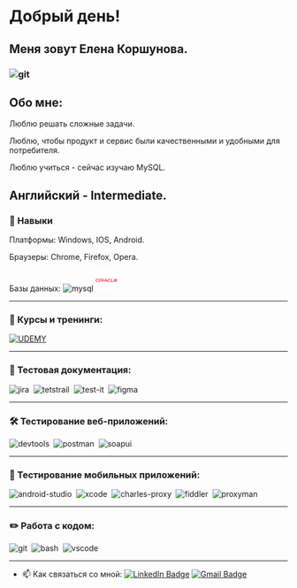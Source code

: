 # Добрый день!

Меня зовут Елена Коршунова.
-------


### <img src="https://media.licdn.com/dms/image/D5603AQH3b7LY3ph6ag/profile-displayphoto-shrink_400_400/0/1676888127473?e=1690416000&v=beta&t=3qs3QMONGPiZ5U4ChiHL_QNjRYHALNa_QNM-kp_76sM" title="git" alt="git" width="40" height="40"/>

Обо мне:
---


Люблю решать сложные задачи.

Люблю, чтобы продукт и сервис были качественными и удобными для потребителя. 

Люблю учиться - сейчас изучаю MySQL.


Английский - Intermediate. 
---



### 🤝 Навыки
Платформы: 
Windows, IOS, Android.

Браузеры: Chrome, Firefox, Opera.

Базы данных: 
<img src="https://cdn.jsdelivr.net/gh/devicons/devicon/icons/mysql/mysql-original.svg" title="mysql" alt="mysql" width="40" height="40"/>
<img src=https://raw.githubusercontent.com/devicons/devicon/master/icons/oracle/oracle-original.svg title="oracle" alt="oracle" width="40" height="40"/>


---

### 🤝 Курсы и тренинги:

  <div id="badges">
    <a href="https://www.udemy.com/course/qaengineer/learn/lecture/28956598#announcements" target="_green">
      <img src="https://www.udemy.com/staticx/udemy/images/v7/logo-udemy.svg" width="80" height="80" alt="UDEMY" />
    </a>

---

### 📁 Тестовая документация:

<div>
  <img src="https://cdn.jsdelivr.net/gh/devicons/devicon/icons/jira/jira-original.svg" title="jira" alt="jira" width="40" height="40"/>&nbsp
  <img src="https://codahosted.io/packs/21236/unversioned/assets/LOGO/ba1091c59bab89cd2fd0f289622731fe16113d7b00905abe64759c313a4b73b76c1b0426076ed76cb74752234c734131df46992d5b8b48fc13e264240e4f7119f736cfeb64df36ded54b5cbf6198b9cadedf18dd0cac5c7dbcd16e6336c29363cd1292ba" title="testrail" alt="tetstrail" width="40" height="40"/>&nbsp
  <img src="https://docs.testit.software/images/testit_logo_icon.png" title="test-it" alt="test-it" width="40" height="40"/>&nbsp
   <img src="https://cdn.jsdelivr.net/gh/devicons/devicon/icons/figma/figma-original.svg" title="figma" alt="figma" width="40" height="40"/>&nbsp
</div>

---

### 🛠 Тестирование веб-приложений:

<div>
  <img src="https://d33wubrfki0l68.cloudfront.net/38b5c953a4667366685d55db55d057c86db1fc54/a0fdc/static/acae6b24d940347661ca901ea07f47c1/chrome-dev-logo-icon.png" title="devtools" alt="devtools" width="40" height="40"/>&nbsp
  <img src="https://img.uxwing.com/wp-content/themes/uxwing/download/brands-social-media/postman-icon.svg" title="postman" alt="postman" width="40" height="40"/>&nbsp
  <img src="https://static0.smartbear.co/smartbearbrand/media/images/home/soapui-icon.svg" title="soapui" alt="soapui" width="40" height="40"/>&nbsp
</div>

---

### 📱 Тестирование мобильных приложений:

<div>
  <img src="https://cdn.jsdelivr.net/gh/devicons/devicon/icons/androidstudio/androidstudio-original.svg" title="android-studio" alt="android-studio" width="40" height="40"/>&nbsp
  <img src="https://cdn.jsdelivr.net/gh/devicons/devicon/icons/xcode/xcode-original.svg" title="xcode" alt="xcode" width="40" height="40"/>&nbsp
  <img src="https://cdn.icon-icons.com/icons2/3053/PNG/512/charles_proxy_macos_bigsur_icon_190302.png" title="charles-proxy" alt="charles-proxy" width="40" height="40"/>&nbsp
  <img src="https://www.megaleechers.com/storage/Fiddler-Everywhere-Icon.png" title="fiddler" alt="fiddler" width="40" height="40"/>&nbsp
  <img src="https://pbs.twimg.com/profile_images/1589614420766126080/slAIVDtr_400x400.jpg" title="proxyman" alt="proxyman" width="40" height="40"/>&nbsp
</div>


---

### ✏️ Работа с кодом:

<div>
  <img src="https://cdn.jsdelivr.net/gh/devicons/devicon/icons/git/git-original.svg" title="git" alt="git" width="40" height="40"/>&nbsp
  <img src="https://upload.wikimedia.org/wikipedia/commons/thumb/4/4b/Bash_Logo_Colored.svg/1024px-Bash_Logo_Colored.svg.png?20180723054350" title="bash" alt="bash" width="40" height="40"/>&nbsp
  <img src="https://cdn.jsdelivr.net/gh/devicons/devicon/icons/vscode/vscode-original.svg" title="vscode" alt="vscode" width="40" height="40"/>&nbsp
  
</div>

---

- 📫 Как связаться со мной: 
[![LinkedIn Badge](https://img.shields.io/badge/-@ElenaKorshunova-blue?style=flat&logo=LinkedIn&logoColor=white)](https://www.linkedin.com/in/elena-korshunova-3b7096267/) [![Gmail Badge](https://img.imgsmail.ru/static.promo/logo/logo_white.svg)](mailto:korshunova_e_v@mail.ru)

